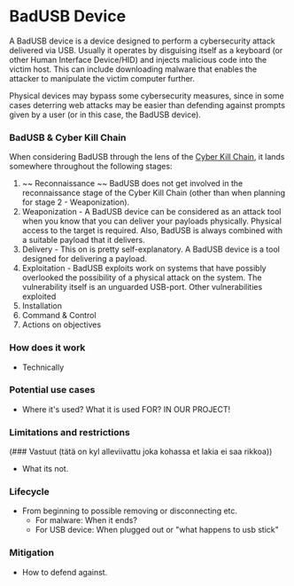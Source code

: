 # BadUSB Device

A BadUSB device is a device designed to perform a cybersecurity attack delivered via USB. Usually it operates by disguising itself as a keyboard (or other Human Interface Device/HID) and injects malicious code into the victim host. This can include downloading malware that enables the attacker to manipulate the victim computer further.

Physical devices may bypass some cybersecurity measures, since in some cases deterring web attacks may be easier than defending against prompts given by a user (or in this case, the BadUSB device).

### BadUSB & Cyber Kill Chain
When considering BadUSB through the lens of the [Cyber Kill Chain](https://www.lockheedmartin.com/en-us/capabilities/cyber/cyber-kill-chain.html), it lands somewhere throughout the following stages:

  1. ~~ Reconnaissance ~~ BadUSB does not get involved in the reconnaissance stage of the Cyber Kill Chain (other than when planning for stage 2 - Weaponization).
  2. Weaponization - A BadUSB device can be considered as an attack tool when you know that you can deliver your payloads physically. Physical access to the target is required. Also, BadUSB is always combined with a suitable payload that it delivers.
  3. Delivery - This on is pretty self-explanatory. A BadUSB device is a tool designed for delivering a payload.
  4. Exploitation - BadUSB exploits work on systems that have possibly overlooked the possibility of a physical attack on the system. The vulnerability itself is an unguarded USB-port. Other vulnerabilities exploited 
  5. Installation
  6. Command & Control
  7. Actions on objectives

### How does it work
- Technically

### Potential use cases
- Where it's used? What it is used FOR? IN OUR PROJECT!

### Limitations and restrictions 
(### Vastuut (tätä on kyl alleviivattu joka kohassa et lakia ei saa rikkoa)) 
- What its not.

### Lifecycle
- From beginning to possible removing or disconnecting etc.
	- For malware: When it ends?
	- For USB device: When plugged out or "what happens to usb stick"

### Mitigation 
- How to defend against.